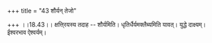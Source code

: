 +++
title = "43 शौर्यन् तेजो"

+++
।।18.43।। क्षत्ति्रयस्य तदाह -- शौर्यमिति। धृतिर्धैर्यमक्लैब्यमिति यावत्।
युद्धे दाक्ष्यम्। ईश्वरभाव ऐश्वर्यम्।
